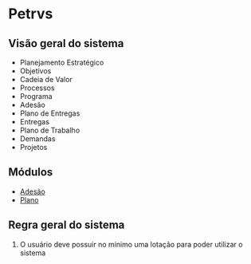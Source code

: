 # Petrvs

## Visão geral do sistema

- Planejamento Estratégico
 - Objetivos
- Cadeia de Valor
 - Processos
- Programa
 - Adesão
  - Plano de Entregas
   - Entregas
  - Plano de Trabalho
   - Demandas
- Projetos

## Módulos

* [Adesão](./adesao.md)
* [Plano](./plano.md)

## Regra geral do sistema

1) O usuário deve possuir no mínimo uma lotação para poder utilizar o sistema